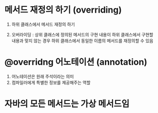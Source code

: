 # 메서드 재정의 하기 (overriding)

1. 하위 클래스에서 메서드 재정의 하기

2. 오버라이딩 : 상위 클래스에 정의된 메서드의 구현 내용이 하위 클래스에서 구현할 내용과 맞지 않는 경우 하위 클래스에서 동일한 이름의 메서드를 재정의할 수 있음

# @overridng 어노테이션 (annotation)

1. 어노테이션은 원래 주석이라는 의미
2. 컴파일러에게 특별한 정보를 제공해주는 역할

# 자바의 모든 메서드는 가상 메서드임 